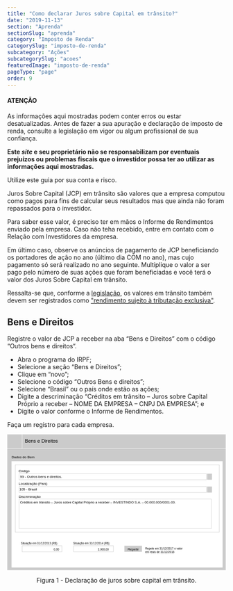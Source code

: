 ```yaml
---
title: "Como declarar Juros sobre Capital em trânsito?"
date: "2019-11-13"
section: "Aprenda"
sectionSlug: "aprenda"
category: "Imposto de Renda"
categorySlug: "imposto-de-renda"
subcategory: "Ações"
subcategorySlug: "acoes"
featuredImage: "imposto-de-renda"
pageType: "page"
order: 9
---
```


<div class="dashedBox">

<h4>ATENÇÃO</h4>

As informações aqui mostradas podem conter erros ou estar desatualizadas. Antes de fazer a sua apuração e declaração de imposto de renda, consulte a legislação em vigor ou algum profissional de sua confiança.

**Este *site* e seu proprietário não se responsabilizam por eventuais prejuízos ou problemas fiscais que o investidor possa ter ao utilizar as informações aqui mostradas.**

Utilize este guia por sua conta e risco.


</div>

Juros Sobre Capital (JCP) em trânsito são valores que a empresa computou como pagos para fins de calcular seus resultados mas que ainda não foram repassados para o investidor.

Para saber esse valor, é preciso ter em mãos o Informe de Rendimentos enviado pela empresa. Caso não teha recebido, entre em contato com o Relação com Investidores da empresa.

Em último caso, observe os anúncios de pagamento de JCP beneficiando os portadores de ação no ano (último dia COM no ano), mas cujo pagamento só será realizado no ano seguinte. Multiplique o valor a ser pago pelo número de suas ações que foram beneficiadas e você terá o valor dos Juros Sobre Capital em trânsito.

Ressalta-se que, conforme a [legislação](http://normas.receita.fazenda.gov.br/sijut2consulta/link.action?idAto=13711&visao=anotado), os valores em trânsito também devem ser registrados como ["rendimento sujeito à tributação exclusiva"](/aprenda/imposto-de-renda/acoes/juros-sobre-capital-no-imposto-de-renda).

## Bens e Direitos

Registre o valor de JCP a receber na aba “Bens e Direitos” com o código “Outros bens e direitos“.

- Abra o programa do IRPF;
- Selecione a seção “Bens e Direitos”;
- Clique em “novo”;
- Selecione o código “Outros Bens e direitos”;
- Selecione “Brasil” ou o país onde estão as ações;
- Digite a descriminação “Créditos em trânsito – Juros sobre Capital Próprio a receber – NOME DA EMPRESA – CNPJ DA EMPRESA”; e
- Digite o valor conforme o Informe de Rendimentos.

Faça um registro para cada empresa.

<div style="text-align:center">
<svg viewBox="0 0 313.9 194.6" >
<style type="text/css">
	.st0{fill:#CBCBCB;}
	.st1{fill:#FFFFFF;}
	.st2{fill:none;stroke:#FFFFFF;stroke-width:0.5;stroke-miterlimit:10;}
	.st3{fill:none;stroke:#CBCBCB;stroke-width:0.5;stroke-miterlimit:10;}
	.st4{font-family:'Arial';}
	.st5{font-size:7px;}
	.st6{font-size:5px;}
	.st7{font-size:4px;}
</style>
<g id="fundo_cinza">
	<rect id="XMLID_85_" class="st0" width="313.9" height="194.6"/>
</g>
<g id="fundo_branco">
	<rect id="XMLID_84_" x="6.1" y="38.4" class="st1" width="303.3" height="152.4"/>
	<line id="XMLID_83_" class="st2" x1="317.5" y1="20.1" x2="-3.2" y2="20.1"/>
	<line id="XMLID_82_" class="st2" x1="21.3" y1="20.1" x2="21.3" y2="-2.1"/>
</g>
<g id="bordas">
	<rect id="XMLID_81_" x="11.5" y="43.7" class="st3" width="293.1" height="96.4"/>
	<rect id="XMLID_80_" x="16.9" y="56.3" class="st3" width="269.2" height="8.7"/>
	<rect id="XMLID_79_" x="16.9" y="74.7" class="st3" width="269.2" height="8.7"/>
	<rect id="XMLID_78_" x="16.9" y="92.7" class="st3" width="276.3" height="42.4"/>
	<rect id="XMLID_77_" x="21.3" y="159.6" class="st3" width="57.2" height="8.7"/>
	<rect id="XMLID_76_" x="95.3" y="159.6" class="st3" width="57.2" height="8.7"/>
	<rect id="XMLID_75_" x="168.3" y="159.6" class="st0" width="25.2" height="8.7"/>
</g>
<g id="botões">
	<rect id="XMLID_74_" x="287.2" y="56.3" class="st0" width="6.9" height="8.7"/>
	<rect id="XMLID_73_" x="287.2" y="74.7" class="st0" width="6.9" height="8.7"/>
</g>
<g id="texto">
	<text id="XMLID_72_" transform="matrix(1 0 0 1 25.2942 11.7102)" class="st4 st5">Bens e Direitos</text>
	<text id="XMLID_71_" transform="matrix(1 0 0 1 6.1706 34.3626)" class="st4 st6">Dados do Bem</text>
	<text id="XMLID_70_" transform="matrix(1 0 0 1 16.161 54.1232)" class="st4 st6">Código</text>
	<text id="XMLID_69_" transform="matrix(1 0 0 1 18.3616 62.5066)" class="st4 st6">99 - Outros bens e direitos.</text>
	<text id="XMLID_68_" transform="matrix(1 0 0 1 16.517 72.4883)" class="st4 st6">Localização (País)</text>
	<text id="XMLID_67_" transform="matrix(1 0 0 1 17.3873 80.5724)" class="st4 st6">105 - Brasil</text>
	<text id="XMLID_66_" transform="matrix(1 0 0 1 16.5257 90.8538)" class="st4 st6">Discriminação</text>
	<text id="XMLID_65_" transform="matrix(0.9651 0 0 1 18.3618 98.8357)" class="st4 st6">Créditos em trânsito – Juros sobre Capital Próprio a receber – INVESTINDO S.A. – 00.000.000/0001-00.</text>
	<text id="XMLID_64_" transform="matrix(1 0 0 1 19.5453 157.5186)" class="st4 st7">Situação em 31/12/2013 (R$)</text>
	<text id="XMLID_63_" transform="matrix(1 0 0 1 94.6949 157.5184)" class="st4 st7">Situação em 31/12/2014 (R$)</text>
	<text id="XMLID_62_" transform="matrix(1 0 0 1 172.9125 166.2006)" class="st4 st6">Repetir</text>
	<text id="XMLID_61_" transform="matrix(1 0 0 1 198.1912 165.2006)"><tspan x="0" y="0" class="st4 st7">Repete em 31/12/2017 o valor</tspan><tspan x="0" y="4.8" class="st4 st7">em reais de 31/12/2016</tspan></text>
	<text id="XMLID_60_" transform="matrix(1 0 0 1 66.6943 166.2006)" class="st4 st7">0,00</text>
	<text id="XMLID_59_" transform="matrix(1 0 0 1 130.2335 166.2006)" class="st4 st7">2.000,00</text>
</g>
</svg>



</div>


<p class="legenda" style="text-align:center">Figura 1 - Declaração de juros sobre capital em trânsito.</p>